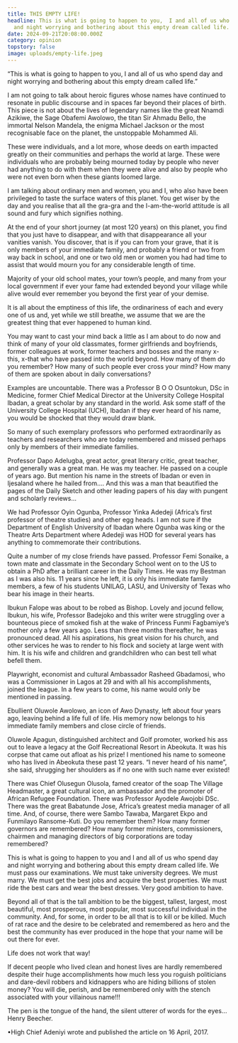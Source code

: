 ```yaml
---
title: THIS EMPTY LIFE!
headline: This is what is going to happen to you,  I and all of us who spend day
  and night worrying and bothering about this empty dream called life.
date: 2024-09-21T20:08:00.000Z
category: opinion
topstory: false
image: uploads/empty-life.jpeg
---
```

“This is what is going to happen to you,  I and all of us who spend day and night worrying and bothering about this empty dream called life.”



I am not going to talk about heroic figures whose names have continued to resonate in public discourse and in spaces far beyond their places of birth. This piece is not about the lives of legendary names like the great Nnamdi Azikiwe, the Sage Obafemi Awolowo, the titan Sir Ahmadu Bello, the immortal Nelson Mandela, the enigma Michael Jackson or the most recognisable face on the planet, the unstoppable Mohammed Ali.



These were individuals, and a lot more, whose deeds on earth impacted greatly on their communities and perhaps the world at large. These were individuals who are probably being mourned today by people who never had anything to do with them when they were alive and also by people who were not even born when these giants loomed large.



I am talking about ordinary men and women, you and I, who also have been privileged to taste the surface waters of this planet. You get wiser by the day and you realise that all the gra-gra and the I-am-the-world attitude is all sound and fury which signifies nothing.



At the end of your short journey (at most 120 years) on this planet, you find that you just have to disappear, and with that disappearance all your vanities vanish. You discover, that is if you can from your grave, that it is only members of your immediate family, and probably a friend or two from way back in school, and one or two old men or women you had had time to assist that would mourn you for any considerable length of time.



Majority of your old school mates, your town’s people, and many from your local government if ever your fame had extended beyond your village while alive would ever remember you beyond the first year of your demise.



It is all about the emptiness of this life, the ordinariness of each and every one of us and, yet while we still breathe, we assume that we are the greatest thing that ever happened to human kind.



You may want to cast your mind back a little as I am about to do now and think of many of your old classmates, former girlfriends and boyfriends, former colleagues at work, former teachers and bosses and the many x-this, x-that who have passed into the world beyond. How many of them do you remember? How many of such people ever cross your mind? How many of them are spoken about in daily conversations?



Examples are uncountable. There was a Professor B O O Osuntokun, DSc in Medicine, former Chief Medical Director at the University College Hospital Ibadan, a great scholar by any standard in the world. Ask some staff of the University College Hospital (UCH), Ibadan if they ever heard of his name, you would be shocked that they would draw blank.



So many of such exemplary professors who performed extraordinarily as teachers and researchers who are today remembered and missed perhaps only by members of their immediate families.



Professor Dapo Adelugba, great actor, great literary critic, great teacher, and generally was a great man. He was my teacher. He passed on a couple of years ago. But mention his name in the streets of Ibadan or even in Ijesaland where he hailed from…. And this was a man that beautified the pages of the Daily Sketch and other leading papers of his day with pungent and scholarly reviews…



We had Professor Oyin Ogunba, Professor Yinka Adedeji (Africa’s first professor of theatre studies) and other egg heads. I am not sure if the Department of English University of Ibadan where Ogunba was king or the Theatre Arts Department where Adedeji was HOD for several years has anything to commemorate their contributions.



Quite a number of my close friends have passed. Professor Femi Sonaike, a town mate and classmate in the Secondary School went on to the US to obtain a PhD after a brilliant career in the Daily Times. He was my Bestman as I was also his. 11 years since he left, it is only his immediate family members, a few of his students UNILAG, LASU, and University of Texas who bear his image in their hearts.



Ibukun Falope was about to be robed as Bishop. Lovely and jocund fellow, Ibukun, his wife, Professor Badejoko and this writer were struggling over a bounteous piece of smoked fish at the wake of Princess Funmi Fagbamiye’s mother only a few years ago. Less than three months thereafter, he was pronounced dead. All his aspirations, his great vision for his church, and other services he was to render to his flock and society at large went with him. It is his wife and children and grandchildren who can best tell what befell them.



Playwright, economist and cultural Ambassador Rasheed Gbadamosi, who was a Commissioner in Lagos at 29 and with all his accomplishments, joined the league. In a few years to come, his name would only be mentioned in passing.



Ebullient Oluwole Awolowo, an icon of Awo Dynasty, left about four years ago, leaving behind a life full of life. His memory now belongs to his immediate family members and close circle of friends.



Oluwole Apagun, distinguished architect and Golf promoter, worked his ass out to leave a legacy at the Golf Recreational Resort in Abeokuta. It was his corpse that came out afloat as his prize! I mentioned his name to someone who has lived in Abeokuta these past 12 years. “I never heard of his name”, she said, shrugging her shoulders as if no one with such name ever existed!



There was Chief Olusegun Olusola, famed creator of the soap The Village Headmaster, a great cultural icon, an ambassador and the promoter of African Refugee Foundation. There was Professor Ayodele Awojobi DSc. There was the great Babatunde Jose, Africa’s greatest media manager of all time. And, of course, there were Sambo Tawaba, Margaret Ekpo and Funmilayo Ransome-Kuti. Do you remember them? How many former governors are remembered? How many former ministers, commissioners, chairmen and managing directors of big corporations are today remembered?



This is what is going to happen to you and I and all of us who spend day and night worrying and bothering about this empty dream called life. We must pass our examinations. We must take university degrees. We must marry. We must get the best jobs and acquire the best properties. We must ride the best cars and wear the best dresses. Very good ambition to have.



Beyond all of that is the tall ambition to be the biggest, tallest, largest, most beautiful, most prosperous, most popular, most successful individual in the community. And, for some, in order to be all that is to kill or be killed. Much of rat race and the desire to be celebrated and remembered as hero and the best the community has ever produced in the hope that your name will be out there for ever.



Life does not work that way!



If decent people who lived clean and honest lives are hardly remembered despite their huge accomplishments how much less you roguish politicians and dare-devil robbers and kidnappers who are hiding billions of stolen money? You will die, perish, and be remembered only with the stench associated with your villainous name!!!



The pen is the tongue of the hand, the silent utterer of words for the eyes…Henry Beecher.



•High Chief Adeniyi wrote and published the article on 16 April, 2017.
